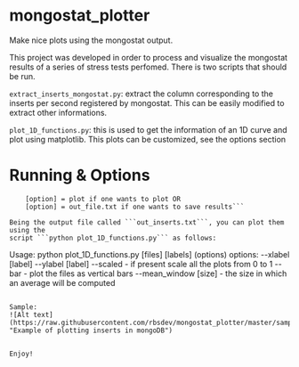mongostat_plotter
=================

Make nice plots using the mongostat output.

This project was developed in order to process and visualize the mongostat results of a series of stress tests perfomed. There is
two scripts that should be run.

```extract_inserts_mongostat.py```: extract the column corresponding to the inserts per second registered by mongostat. This can be easily modified to extract other informations.

```plot_1D_functions.py```: this is used to get the information of an 1D curve and plot using matplotlib. This plots can be customized, see the options section

Running & Options
===========
```Usage: python extract_inserts_mongostat.py mongostat-results.txt [option]
	[option] = plot if one wants to plot OR
	[option] = out_file.txt if one wants to save results```

Being the output file called ```out_inserts.txt```, you can plot them using the
script ```python plot_1D_functions.py``` as follows:

```
Usage: python plot_1D_functions.py [files] [labels] (options)
     options:
        --xlabel [label]
		--ylabel [label]
		--scaled - if present scale all the plots from 0 to 1
		--bar - plot the files as vertical bars
		--mean_window [size] - the size in which an average will be computed
```

Sample:
![Alt text](https://raw.githubusercontent.com/rbsdev/mongostat_plotter/master/sample/huge_hour.png "Example of plotting inserts in mongoDB")


Enjoy!